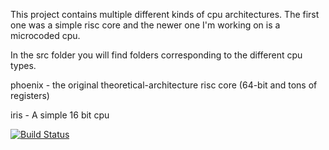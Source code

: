 This project contains multiple different kinds of cpu architectures. The first 
one was a simple risc core and the newer one I'm working on is a microcoded cpu.

In the src folder you will find folders corresponding to the different cpu 
types.

phoenix - the original theoretical-architecture risc core (64-bit and tons of
          registers)

iris - A simple 16 bit cpu

[![Build Status](https://travis-ci.org/DrItanium/theoretical-architecture.svg?branch=extended)](https://travis-ci.org/DrItanium/theoretical-architecture)


